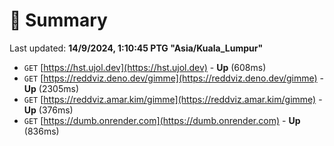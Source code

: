 # 📖 Summary
Last updated: **14/9/2024, 1:10:45 PTG "Asia/Kuala_Lumpur"**

- `GET` [https://hst.ujol.dev](https://hst.ujol.dev) - **Up** (608ms)
- `GET` [https://reddviz.deno.dev/gimme](https://reddviz.deno.dev/gimme) - **Up** (2305ms)
- `GET` [https://reddviz.amar.kim/gimme](https://reddviz.amar.kim/gimme) - **Up** (376ms)
- `GET` [https://dumb.onrender.com](https://dumb.onrender.com) - **Up** (836ms)
